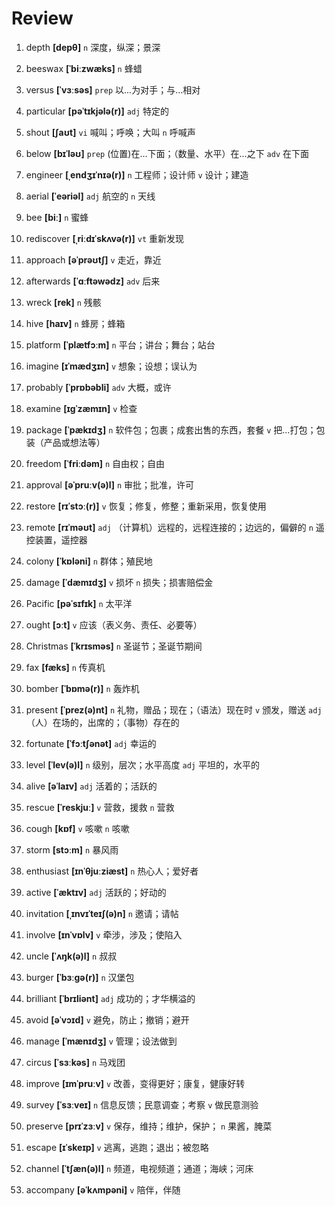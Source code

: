 # Review
1. depth **[depθ]** `n` 深度，纵深；景深

2. beeswax **[ˈbiːzwæks]** `n` 蜂蜡

3. versus **[ˈvɜːsəs]** `prep` 以...为对手；与...相对

4. particular **[pəˈtɪkjələ(r)]** `adj` 特定的

5. shout **[ʃaʊt]** `vi` 喊叫；呼唤；大叫 `n` 呼喊声

6. below **[bɪˈləʊ]** `prep` (位置)在...下面；（数量、水平）在...之下 `adv` 在下面

7. engineer **[ˌendʒɪˈnɪə(r)]** `n` 工程师；设计师 `v` 设计；建造

8. aerial **[ˈeəriəl]** `adj` 航空的 `n` 天线

9. bee **[biː]** `n` 蜜蜂

10. rediscover **[ˌriːdɪˈskʌvə(r)]** `vt` 重新发现

11. approach **[əˈprəʊtʃ]** `v` 走近，靠近

12. afterwards **[ˈɑːftəwədz]** `adv` 后来

13. wreck **[rek]** `n` 残骸

14. hive **[haɪv]** `n` 蜂房；蜂箱

15. platform **[ˈplætfɔːm]** `n` 平台；讲台；舞台；站台

16. imagine **[ɪˈmædʒɪn]** `v` 想象；设想；误认为

17. probably **[ˈprɒbəbli]** `adv` 大概，或许

18. examine **[ɪɡˈzæmɪn]** `v` 检查

19. package **[ˈpækɪdʒ]** `n` 软件包；包裹；成套出售的东西，套餐 `v` 把...打包；包装（产品或想法等）

20. freedom **[ˈfriːdəm]** `n` 自由权；自由

21. approval **[əˈpruːv(ə)l]** `n` 审批；批准，许可

22. restore **[rɪˈstɔː(r)]** `v` 恢复；修复，修整；重新采用，恢复使用

23. remote **[rɪˈməʊt]** `adj` （计算机）远程的，远程连接的；边远的，偏僻的 `n` 遥控装置，遥控器

24. colony **[ˈkɒləni]** `n` 群体；殖民地

25. damage **[ˈdæmɪdʒ]** `v` 损坏 `n` 损失；损害赔偿金

26. Pacific **[pəˈsɪfɪk]** `n` 太平洋

27. ought **[ɔːt]** `v` 应该（表义务、责任、必要等）

28. Christmas **[ˈkrɪsməs]** `n` 圣诞节；圣诞节期间

29. fax **[fæks]** `n` 传真机

30. bomber **[ˈbɒmə(r)]** `n` 轰炸机

31. present **[ˈprez(ə)nt]** `n` 礼物，赠品；现在；（语法）现在时 `v` 颁发，赠送 `adj` （人）在场的，出席的；（事物）存在的

32. fortunate **[ˈfɔːtʃənət]** `adj` 幸运的

33. level **[ˈlev(ə)l]** `n` 级别，层次；水平高度 `adj` 平坦的，水平的

34. alive **[əˈlaɪv]** `adj` 活着的；活跃的

35. rescue **[ˈreskjuː]** `v` 营救，援救 `n` 营救

36. cough **[kɒf]** `v` 咳嗽 `n` 咳嗽

37. storm **[stɔːm]** `n` 暴风雨

38. enthusiast **[ɪnˈθjuːziæst]** `n` 热心人；爱好者

39. active **[ˈæktɪv]** `adj` 活跃的；好动的

40. invitation **[ˌɪnvɪˈteɪʃ(ə)n]** `n` 邀请；请帖

41. involve **[ɪnˈvɒlv]** `v` 牵涉，涉及；使陷入

42. uncle **[ˈʌŋk(ə)l]** `n` 叔叔

43. burger **[ˈbɜːɡə(r)]** `n` 汉堡包

44. brilliant **[ˈbrɪliənt]** `adj` 成功的；才华横溢的

45. avoid **[əˈvɔɪd]** `v` 避免，防止；撤销；避开

46. manage **[ˈmænɪdʒ]** `v` 管理；设法做到

47. circus **[ˈsɜːkəs]** `n` 马戏团

48. improve **[ɪmˈpruːv]** `v` 改善，变得更好；康复，健康好转

49. survey **[ˈsɜːveɪ]** `n` 信息反馈；民意调查；考察 `v` 做民意测验

50. preserve **[prɪˈzɜːv]** `v` 保存，维持；维护，保护； `n` 果酱，腌菜

51. escape **[ɪˈskeɪp]** `v` 逃离，逃跑；退出；被忽略

52. channel **[ˈtʃæn(ə)l]** `n` 频道，电视频道；通道；海峡；河床

53. accompany **[əˈkʌmpəni]** `v` 陪伴，伴随

